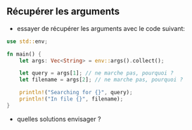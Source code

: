 
## Récupérer les arguments

- essayer de récupérer les arguments avec le code suivant:

```rust
use std::env;

fn main() {
    let args: Vec<String> = env::args().collect();

    let query = args[1]; // ne marche pas, pourquoi ?
    let filename = args[2]; // ne marche pas, pourquoi ?

    println!("Searching for {}", query);
    println!("In file {}", filename);
}
```

- quelles solutions envisager ?

